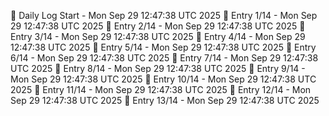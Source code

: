 📅 Daily Log Start - Mon Sep 29 12:47:38 UTC 2025
📌 Entry 1/14 - Mon Sep 29 12:47:38 UTC 2025
📌 Entry 2/14 - Mon Sep 29 12:47:38 UTC 2025
📌 Entry 3/14 - Mon Sep 29 12:47:38 UTC 2025
📌 Entry 4/14 - Mon Sep 29 12:47:38 UTC 2025
📌 Entry 5/14 - Mon Sep 29 12:47:38 UTC 2025
📌 Entry 6/14 - Mon Sep 29 12:47:38 UTC 2025
📌 Entry 7/14 - Mon Sep 29 12:47:38 UTC 2025
📌 Entry 8/14 - Mon Sep 29 12:47:38 UTC 2025
📌 Entry 9/14 - Mon Sep 29 12:47:38 UTC 2025
📌 Entry 10/14 - Mon Sep 29 12:47:38 UTC 2025
📌 Entry 11/14 - Mon Sep 29 12:47:38 UTC 2025
📌 Entry 12/14 - Mon Sep 29 12:47:38 UTC 2025
📌 Entry 13/14 - Mon Sep 29 12:47:38 UTC 2025
